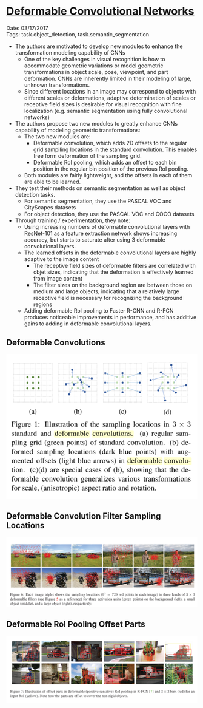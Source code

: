 # [Deformable Convolutional Networks](https://arxiv.org/abs/1703.06211)

Date: 03/17/2017  
Tags: task.object_detection, task.semantic_segmentation

- The authors are motivated to develop new modules to enhance the transformation modeling capability of CNNs
    - One of the key challenges in visual recognition is how to accommodate geometric variations or model geometric transformations in object scale, pose, viewpoint, and part deformation. CNNs are inherently limited in their modeling of large, unknown transformations.
    - Since different locations in an image may correspond to objects with different scales or deformations, adaptive determination of scales or receptive field sizes is desirable for visual recognition with fine localization (e.g. semantic segmentation using fully convolutional networks)
- The authors propose two new modules to greatly enhance CNNs capability of modeling geometric transformations:
    - The two new modules are:
        - Deformable convolution, which adds 2D offsets to the regular grid sampiling locations in the standard convolution. This enables free form deformation of the sampling grid.
        - Deformable RoI pooling, which adds an offset to each bin position in the regular bin position of the previous RoI pooling.
    - Both modules are fairly lightweight, and the offsets in each of them are able to be learned.
- They test their methods on semantic segmentation as well as object detection tasks.
    - For semantic segmentation, they use the PASCAL VOC and CityScapes datasets
    - For object detection, they use the PASCAL VOC and COCO datasets
- Through training / experimentation, they note:
    - Using increasing numbers of deformable convolutional layers with ResNet-101 as a feature extraction network shows increasing accuracy, but starts to saturate after using 3 deformable convolutional layers.
    - The learned offsets in the deformable convolutional layers are highly adaptive to the image content
        - The receptive field sizes of deformable filters are correlated with objet sizes, indicating that the deformation is effectively learned from image content
        - The filter sizes on the background region are between those on medium and large objects, indicating that a relatively large receptive field is necessary for recognizing the background regions
    - Adding deformable RoI pooling to Faster R-CNN and R-FCN produces noticeable improvements in performance, and has additive gains to adding in deformable convolutional layers.

## Deformable Convolutions

![](./images/deformable_convs.png)

## Deformable Convolution Filter Sampling Locations

![](./images/deformable_conv_sampling.png)

## Deformable RoI Pooling Offset Parts

![](./images/deformable_roi_offset_parts.png)
